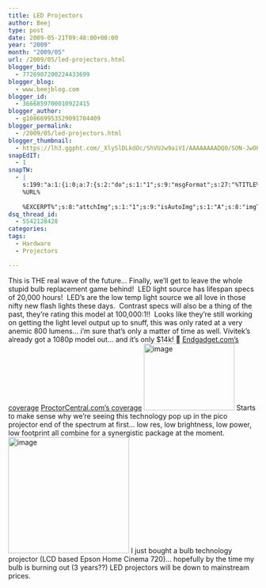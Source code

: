 ```yaml
---
title: LED Projectors
author: Beej
type: post
date: 2009-05-21T09:48:00+00:00
year: "2009"
month: "2009/05"
url: /2009/05/led-projectors.html
blogger_bid:
  - 7726907200224433699
blogger_blog:
  - www.beejblog.com
blogger_id:
  - 3666859700010922415
blogger_author:
  - g108669953529091704409
blogger_permalink:
  - /2009/05/led-projectors.html
blogger_thumbnail:
  - https://lh3.ggpht.com/_XlySlDLkdOc/ShVUJw9aiVI/AAAAAAAADQ0/SON-JwOPPeQ/image_thumb%5B1%5D.png?imgmax=800
snapEdIT:
  - 1
snapTW:
  - |
    s:199:"a:1:{i:0;a:7:{s:2:"do";s:1:"1";s:9:"msgFormat";s:27:"%TITLE%
    %URL%
    
    %EXCERPT%";s:8:"attchImg";s:1:"1";s:9:"isAutoImg";s:1:"A";s:8:"imgToUse";s:0:"";s:9:"isAutoURL";s:1:"A";s:8:"urlToUse";s:0:"";}}";
dsq_thread_id:
  - 5542128428
categories:
tags:
  - Hardware
  - Projectors

---
```

This is THE real wave of the future… Finally, we’ll get to leave the whole stupid bulb replacement game behind!&#160; LED light source has lifespan specs of 20,000 hours!&#160; LED’s are the low temp light source we all love in those nifty new flash lights these days.&#160; Contrast specs will also be a thing of the past, they’re rating this model at 100,000:1!!&#160; Looks like they’re still working on getting the light level output up to snuff, this was only rated at a very anemic 800 lumens… i’m sure that’s only a matter of time as well. Vivitek’s already got a 1080p model out… and it’s only $14k! 🙂 [Endgadget.com’s coverage][1] [ProctorCentral.com’s coverage][2] [<img style="border-bottom: 0px; border-left: 0px; display: inline; border-top: 0px; border-right: 0px" title="image" border="0" alt="image" src="https://lh3.ggpht.com/_XlySlDLkdOc/ShVUJw9aiVI/AAAAAAAADQ0/SON-JwOPPeQ/image_thumb%5B1%5D.png?imgmax=800" width="183" height="135" />][3] Starts to make sense why we’re seeing this technology pop up in the pico projector end of the spectrum at first… low res, low brightness, low power, low footprint all combine for a synergistic package at the moment. [<img style="border-bottom: 0px; border-left: 0px; display: inline; border-top: 0px; border-right: 0px" title="image" border="0" alt="image" src="https://lh4.ggpht.com/_XlySlDLkdOc/ShVUKSjpieI/AAAAAAAADQ4/sYj3nt-LYds/image%5B7%5D.png?imgmax=800" width="244" height="235" />][4] I just bought a bulb technology projector (LCD based Epson Home Cinema 720)… hopefully by the time my bulb is burning out (3 years??) LED projectors will be down to mainstream prices.

 [1]: https://www.engadgethd.com/2009/01/08/viviteks-hc7500a-is-worlds-first-1080p-led-projector/
 [2]: https://www.projectorcentral.com/news_story_1237.htm
 [3]: https://lh6.ggpht.com/_XlySlDLkdOc/ShVUJe-TvvI/AAAAAAAADQw/6IBkl8qeG-s/s1600-h/image%5B3%5D.png
 [4]: https://www.optoma.co.uk/optomapico/PicoIntro.aspx